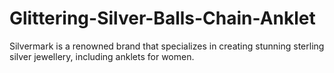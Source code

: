 # Glittering-Silver-Balls-Chain-Anklet
Silvermark is a renowned brand that specializes in creating stunning sterling silver jewellery, including anklets for women.
